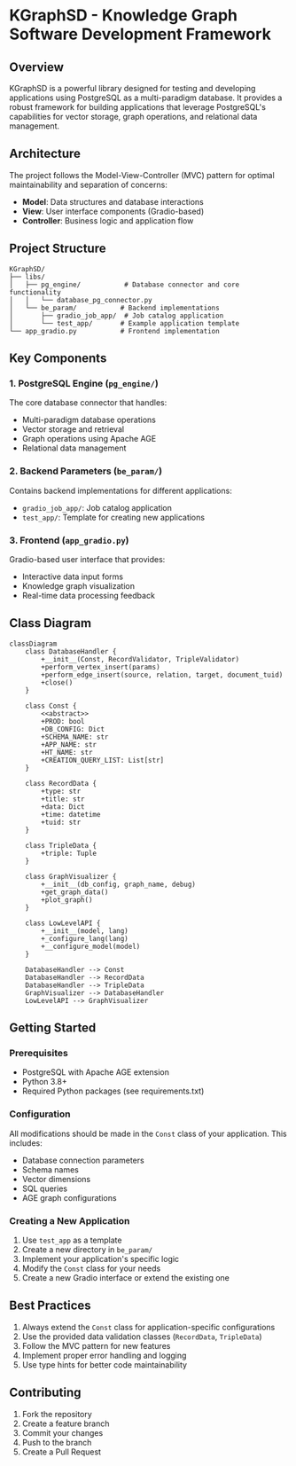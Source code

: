 # KGraphSD - Knowledge Graph Software Development Framework

## Overview
KGraphSD is a powerful library designed for testing and developing applications using PostgreSQL as a multi-paradigm database. It provides a robust framework for building applications that leverage PostgreSQL's capabilities for vector storage, graph operations, and relational data management.

## Architecture
The project follows the Model-View-Controller (MVC) pattern for optimal maintainability and separation of concerns:

- **Model**: Data structures and database interactions
- **View**: User interface components (Gradio-based)
- **Controller**: Business logic and application flow

## Project Structure

```
KGraphSD/
├── libs/
│   ├── pg_engine/           # Database connector and core functionality
│   │   └── database_pg_connector.py
│   └── be_param/           # Backend implementations
│       ├── gradio_job_app/  # Job catalog application
│       └── test_app/       # Example application template
└── app_gradio.py           # Frontend implementation
```

## Key Components

### 1. PostgreSQL Engine (`pg_engine/`)
The core database connector that handles:
- Multi-paradigm database operations
- Vector storage and retrieval
- Graph operations using Apache AGE
- Relational data management

### 2. Backend Parameters (`be_param/`)
Contains backend implementations for different applications:
- `gradio_job_app/`: Job catalog application
- `test_app/`: Template for creating new applications

### 3. Frontend (`app_gradio.py`)
Gradio-based user interface that provides:
- Interactive data input forms
- Knowledge graph visualization
- Real-time data processing feedback

## Class Diagram

```mermaid
classDiagram
    class DatabaseHandler {
        +__init__(Const, RecordValidator, TripleValidator)
        +perform_vertex_insert(params)
        +perform_edge_insert(source, relation, target, document_tuid)
        +close()
    }
    
    class Const {
        <<abstract>>
        +PROD: bool
        +DB_CONFIG: Dict
        +SCHEMA_NAME: str
        +APP_NAME: str
        +HT_NAME: str
        +CREATION_QUERY_LIST: List[str]
    }
    
    class RecordData {
        +type: str
        +title: str
        +data: Dict
        +time: datetime
        +tuid: str
    }
    
    class TripleData {
        +triple: Tuple
    }
    
    class GraphVisualizer {
        +__init__(db_config, graph_name, debug)
        +get_graph_data()
        +plot_graph()
    }
    
    class LowLevelAPI {
        +__init__(model, lang)
        +_configure_lang(lang)
        +__configure_model(model)
    }
    
    DatabaseHandler --> Const
    DatabaseHandler --> RecordData
    DatabaseHandler --> TripleData
    GraphVisualizer --> DatabaseHandler
    LowLevelAPI --> GraphVisualizer
```

## Getting Started

### Prerequisites
- PostgreSQL with Apache AGE extension
- Python 3.8+
- Required Python packages (see requirements.txt)

### Configuration
All modifications should be made in the `Const` class of your application. This includes:
- Database connection parameters
- Schema names
- Vector dimensions
- SQL queries
- AGE graph configurations

### Creating a New Application
1. Use `test_app` as a template
2. Create a new directory in `be_param/`
3. Implement your application's specific logic
4. Modify the `Const` class for your needs
5. Create a new Gradio interface or extend the existing one

## Best Practices
1. Always extend the `Const` class for application-specific configurations
2. Use the provided data validation classes (`RecordData`, `TripleData`)
3. Follow the MVC pattern for new features
4. Implement proper error handling and logging
5. Use type hints for better code maintainability

## Contributing
1. Fork the repository
2. Create a feature branch
3. Commit your changes
4. Push to the branch
5. Create a Pull Request
